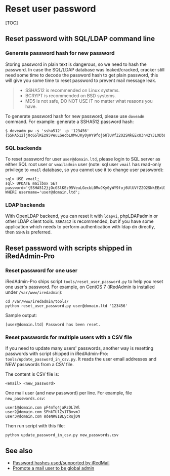 # Reset user password

[TOC]

## Reset password with SQL/LDAP command line

### Generate password hash for new password

Storing password in plain text is dangerous, so we need to hash the password.
In case the SQL/LDAP database was leaked/cracked, cracker still need some time
to decode the password hash to get plain password, this will give you some
time to reset password to prevent mail message leak.

> * SSHA512 is recommended on Linux systems.
> * BCRYPT is recommended on BSD systems.
> * MD5 is not safe, DO NOT USE IT no matter what reasons you have.

To generate password hash for new password, please use `doveadm` command. For
example: generate a SSHA512 password hash:

```
$ doveadm pw -s 'ssha512' -p '123456'
{SSHA512}jOcGSlKEz95VeuLGecbL0MwJKy0yWY9foj6UlUVfZ2O2SNkEExU3n42YJLXDbLnu3ghnIRBkwDMsM31q7OI0jY5B/5E=
```

### SQL backends

To reset password for user `user@domain.ltd`, please login to SQL server as
either SQL root user or `vmailadmin` user (note: sql user `vmail` has read-only
privilege to `vmail` database, so you cannot use it to change user password):

```
sql> USE vmail;
sql> UPDATE mailbox SET password='{SSHA512}jOcGSlKEz95VeuLGecbL0MwJKy0yWY9foj6UlUVfZ2O2SNkEExU3n42YJLXDbLnu3ghnIRBkwDMsM31q7OI0jY5B/5E=' WHERE username='user@domain.ltd';
```

### LDAP backends

With OpenLDAP backend, you can reset it with `ldapvi`, phpLDAPadmin or other
LDAP client tools. `SSHA512` is recommended, but if you have some application
which needs to perform authentication with ldap dn directly, then `SSHA` is
preferred.

## Reset password with scripts shipped in iRedAdmin-Pro

### Reset password for one user

iRedAdmin-Pro ships script `tools/reset_user_password.py` to help you reset
one user's password. For example, on CentOS 7 (iRedAdmin is installed under
`/var/www/iredadmin`):

```
cd /var/www/iredadmin/tools/
python reset_user_password.py user@domain.ltd '123456'
```

Sample output:

```
[user@domain.ltd] Password has been reset.
```

### Reset passwords for multiple users with a CSV file

If you need to update many users' passwords, another way is resetting passwords
with script shipped in iRedAdmin-Pro: `tools/update_password_in_csv.py`. It
reads the user email addresses and NEW passwords from a CSV file.

The content is CSV file is:

```
<email> <new_password>
```

One mail user (and new password) per line. For example, file `new_passwords.csv`:

```
user1@domain.com pF4mTq4jaRzDLlWl
user2@domain.com SPhkTUlZs1TBxvmJ
user3@domain.com 8deNR8IBLycRujDN
```

Then run script with this file:

```
python update_password_in_csv.py new_passwords.csv
```

## See also

* [Password hashes used/supported by iRedMail](./password.hashes.html)
* [Promote a mail user to be global admin](./promote.user.to.global.admin.html)

